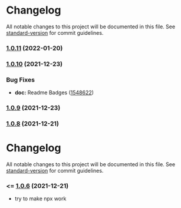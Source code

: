 # Changelog

All notable changes to this project will be documented in this file. See [standard-version](https://github.com/conventional-changelog/standard-version) for commit guidelines.

### [1.0.11](https://github.com/mdornseif/datastore-backup/compare/v1.0.10...v1.0.11) (2022-01-20)

### [1.0.10](https://github.com/mdornseif/datastore-backup/compare/v1.0.9...v1.0.10) (2021-12-23)


### Bug Fixes

* **doc:** Readme Badges ([1548622](https://github.com/mdornseif/datastore-backup/commit/154862225d0778fedb28224650d852a5edb8e10e))

### [1.0.9](https://github.com/mdornseif/datastore-backup/compare/v1.0.8...v1.0.9) (2021-12-23)

### [1.0.8](https://github.com/mdornseif/datastore-backup/compare/v1.0.6...v1.0.8) (2021-12-21)

# Changelog

All notable changes to this project will be documented in this file. See [standard-version](https://github.com/conventional-changelog/standard-version) for commit guidelines.

### <= [1.0.6](https://github.com/mdornseif/datastore-backup/compare/v1.0.4...v1.0.6) (2021-12-21)

- try to make npx work
